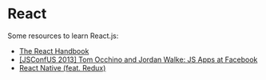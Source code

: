 # React
Some resources to learn React.js:

<ul>
    <li><a href="https://www.evernote.com/shard/s386/u/0/sh/69d5d795-f665-4fc0-afaf-5e3dca07a2c0/062d1da0fc01025b1fbdc18d4ea29708">The React Handbook</a></li>
    <li><a href="https://www.youtube.com/watch?v=GW0rj4sNH2w">[JSConfUS 2013] Tom Occhino and Jordan Walke: JS Apps at Facebook</a></li>
    <li><a href="https://frontendmasters.com/courses/react-native/">React Native (feat. Redux)</a></li>
</ul>



